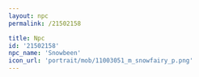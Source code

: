```yaml
---
layout: npc
permalink: /21502158

title: Npc
id: '21502158'
npc_name: 'Snowbeen'
icon_url: 'portrait/mob/11003051_m_snowfairy_p.png'
---
```

